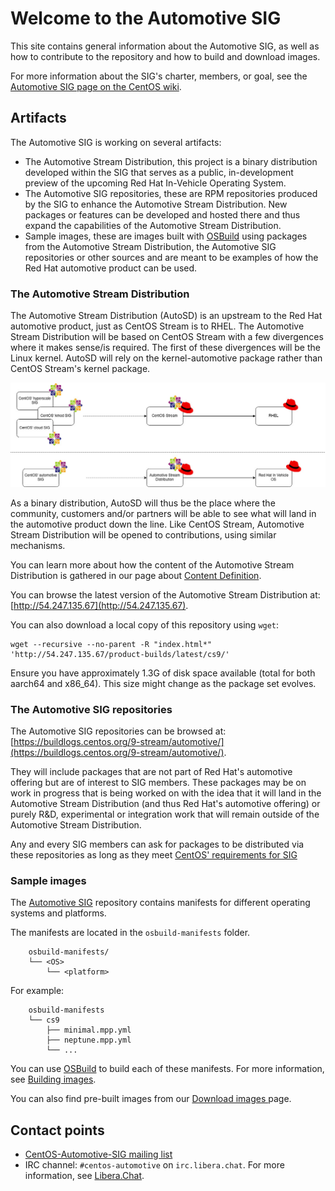 # Welcome to the Automotive SIG

This site contains general information about the Automotive SIG, as well as
how to contribute to the repository and how to build and download images.

For more information about the SIG's charter, members, or goal, see the
[Automotive SIG page on the CentOS wiki](https://wiki.centos.org/SpecialInterestGroup/Automotive).


## Artifacts

The Automotive SIG is working on several artifacts:

* The Automotive Stream Distribution, this project is a binary distribution
  developed within the SIG that serves as a public, in-development preview of
  the upcoming Red Hat In-Vehicle Operating System.
* The Automotive SIG repositories, these are RPM repositories produced by the SIG
  to enhance the Automotive Stream Distribution. New packages or features can be
  developed and hosted there and thus expand the capabilities of the Automotive
  Stream Distribution.
* Sample images, these are images built with [OSBuild](https://www.osbuild.org/)
  using packages from the Automotive Stream Distribution, the Automotive SIG
  repositories or other sources and are meant to be examples of how the Red Hat
  automotive product can be used.


### The Automotive Stream Distribution

The Automotive Stream Distribution (AutoSD) is an upstream to the Red Hat
automotive product, just as CentOS Stream is to RHEL. The Automotive Stream Distribution
will be based on CentOS Stream with a few divergences where it makes sense/is
required. The first of these divergences will be the Linux kernel. AutoSD will
rely on the kernel-automotive package rather than CentOS Stream's kernel package.

![Automotive Stream Distribution vs CentOS Stream](img/AutoSD_CS.jpg)

As a binary distribution, AutoSD will thus be the place where the community,
customers and/or partners will be able to see what will land in the automotive
product down the line. Like CentOS Stream, Automotive Stream Distribution will
be opened to contributions, using similar mechanisms.

You can learn more about how the content of the Automotive Stream Distribution
is gathered in our page about [Content Definition](http://54.247.135.67/automotive/content_definition/).

You can browse the latest version of the Automotive Stream Distribution at:
[http://54.247.135.67](http://54.247.135.67).

You can also download a local copy of this repository using `wget`:

```
wget --recursive --no-parent -R "index.html*" 'http://54.247.135.67/product-builds/latest/cs9/'
```

Ensure you have approximately 1.3G of disk space available (total for both
aarch64 and x86_64). This size might change as the package set evolves.


### The Automotive SIG repositories

The Automotive SIG repositories can be browsed at:
[https://buildlogs.centos.org/9-stream/automotive/](https://buildlogs.centos.org/9-stream/automotive/).

They will include packages that are not part of Red Hat's automotive offering but
are of interest to SIG members. These packages may be on work in progress that
is being worked on with the idea that it will land in the Automotive Stream
Distribution (and thus Red Hat's automotive offering) or purely R&D, experimental
or integration work that will remain outside of the Automotive Stream Distribution.

Any and every SIG members can ask for packages to be distributed via these
repositories as long as they meet [CentOS' requirements for SIG](https://wiki.centos.org/SpecialInterestGroup#Requirements)


### Sample images

The [Automotive SIG](https://gitlab.com/redhat/automotive/automotive-sig)
repository contains manifests for different operating systems and platforms.

The manifests are located in the `osbuild-manifests` folder.
```
    osbuild-manifests/
    └── <OS>
        └── <platform>
```

For example:
```
    osbuild-manifests
    └── cs9
        ├── minimal.mpp.yml
        ├── neptune.mpp.yml
        └── ...
```

You can use [OSBuild](https://www.osbuild.org/) to build each of these manifests.
For more information, see [Building images](https://sigs.centos.org/automotive/building/).

You can also find pre-built images from our [Download images
](https://sigs.centos.org/automotive/download_images/) page.


## Contact points

* [CentOS-Automotive-SIG mailing list](https://lists.centos.org/mailman/listinfo/centos-automotive-sig)
* IRC channel: `#centos-automotive` on `irc.libera.chat`. For more information, see [Libera.Chat](https://libera.chat/>).
